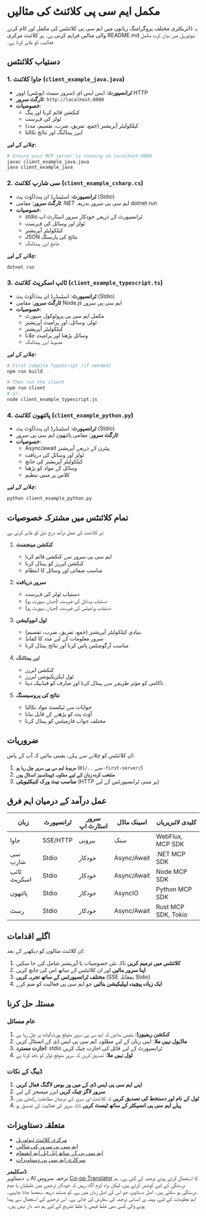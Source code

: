 <!--
CO_OP_TRANSLATOR_METADATA:
{
  "original_hash": "8358c13b5b6877e475674697cdc1a904",
  "translation_date": "2025-08-18T14:22:47+00:00",
  "source_file": "03-GettingStarted/02-client/complete_examples.md",
  "language_code": "ur"
}
-->
# مکمل ایم سی پی کلائنٹ کی مثالیں

یہ ڈائریکٹری مختلف پروگرامنگ زبانوں میں ایم سی پی کلائنٹس کی مکمل اور کام کرنے والی مثالیں فراہم کرتی ہے۔ ہر کلائنٹ مرکزی README.md ٹیوٹوریل میں بیان کردہ مکمل فعالیت کو ظاہر کرتا ہے۔

## دستیاب کلائنٹس

### 1. جاوا کلائنٹ (`client_example_java.java`)

- **ٹرانسپورٹ**: ایس ایس ای (سرور سینٹ ایونٹس) اوور HTTP
- **ٹارگٹ سرور**: `http://localhost:8080`
- **خصوصیات**:
  - کنکشن قائم کرنا اور پنگ
  - ٹولز کی فہرست
  - کیلکولیٹر آپریشنز (جمع، تفریق، ضرب، تقسیم، مدد)
  - ایرر ہینڈلنگ اور نتائج نکالنا

**چلانے کے لیے:**

```bash
# Ensure your MCP server is running on localhost:8080
javac client_example_java.java
java client_example_java
```

### 2. سی شارپ کلائنٹ (`client_example_csharp.cs`)

- **ٹرانسپورٹ**: اسٹینڈرڈ ان پٹ/آؤٹ پٹ (Stdio)
- **ٹارگٹ سرور**: مقامی .NET ایم سی پی سرور بذریعہ dotnet run
- **خصوصیات**:
  - stdio ٹرانسپورٹ کے ذریعے خودکار سرور اسٹارٹ اپ
  - ٹولز اور وسائل کی فہرست
  - کیلکولیٹر آپریشنز
  - JSON نتائج کی پارسنگ
  - جامع ایرر ہینڈلنگ

**چلانے کے لیے:**

```bash
dotnet run
```

### 3. ٹائپ اسکرپٹ کلائنٹ (`client_example_typescript.ts`)

- **ٹرانسپورٹ**: اسٹینڈرڈ ان پٹ/آؤٹ پٹ (Stdio)
- **ٹارگٹ سرور**: مقامی Node.js ایم سی پی سرور
- **خصوصیات**:
  - مکمل ایم سی پی پروٹوکول سپورٹ
  - ٹولز، وسائل، اور پرامپٹ آپریشنز
  - کیلکولیٹر آپریشنز
  - وسائل پڑھنا اور پرامپٹ چلانا
  - مضبوط ایرر ہینڈلنگ

**چلانے کے لیے:**

```bash
# First compile TypeScript (if needed)
npm run build

# Then run the client
npm run client
# or
node client_example_typescript.js
```

### 4. پائتھون کلائنٹ (`client_example_python.py`)

- **ٹرانسپورٹ**: اسٹینڈرڈ ان پٹ/آؤٹ پٹ (Stdio)  
- **ٹارگٹ سرور**: مقامی پائتھون ایم سی پی سرور
- **خصوصیات**:
  - Async/await پیٹرن کے ذریعے آپریشنز
  - ٹولز اور وسائل کی دریافت
  - کیلکولیٹر آپریشنز کی جانچ
  - وسائل کے مواد کو پڑھنا
  - کلاس پر مبنی تنظیم

**چلانے کے لیے:**

```bash
python client_example_python.py
```

## تمام کلائنٹس میں مشترکہ خصوصیات

ہر کلائنٹ کی عمل درآمد درج ذیل کو ظاہر کرتی ہے:

1. **کنکشن مینجمنٹ**
   - ایم سی پی سرور سے کنکشن قائم کرنا
   - کنکشن ایررز کو ہینڈل کرنا
   - مناسب صفائی اور وسائل کا انتظام

2. **سرور دریافت**
   - دستیاب ٹولز کی فہرست
   - دستیاب وسائل کی فہرست (جہاں سپورٹ ہو)
   - دستیاب پرامپٹس کی فہرست (جہاں سپورٹ ہو)

3. **ٹول انووکیشن**
   - بنیادی کیلکولیٹر آپریشنز (جمع، تفریق، ضرب، تقسیم)
   - سرور معلومات کے لیے مدد کا کمانڈ
   - مناسب آرگومنٹس پاس کرنا اور نتائج ہینڈل کرنا

4. **ایرر ہینڈلنگ**
   - کنکشن ایررز
   - ٹول ایکزیکیوشن ایررز
   - ناکامی کو مؤثر طریقے سے ہینڈل کرنا اور صارف کو فیڈبیک دینا

5. **نتائج کی پروسیسنگ**
   - جوابات سے ٹیکسٹ مواد نکالنا
   - آؤٹ پٹ کو پڑھنے کے قابل بنانا
   - مختلف جواب فارمیٹس کو ہینڈل کرنا

## ضروریات

ان کلائنٹس کو چلانے سے پہلے، یقینی بنائیں کہ آپ کے پاس:

1. **مربوط ایم سی پی سرور چل رہا ہو** (سے `../01-first-server/`)
2. **منتخب کردہ زبان کے لیے مطلوبہ ڈپینڈنسیز انسٹال ہوں**
3. **مناسب نیٹ ورک کنیکٹیویٹی** (HTTP پر مبنی ٹرانسپورٹس کے لیے)

## عمل درآمد کے درمیان اہم فرق

| زبان       | ٹرانسپورٹ | سرور اسٹارٹ اپ | اسینک ماڈل | کلیدی لائبریریاں       |
|------------|-----------|----------------|-------------|-------------------------|
| جاوا       | SSE/HTTP  | بیرونی         | سنک         | WebFlux, MCP SDK        |
| سی شارپ    | Stdio     | خودکار         | Async/Await | .NET MCP SDK            |
| ٹائپ اسکرپٹ | Stdio     | خودکار         | Async/Await | Node MCP SDK            |
| پائتھون    | Stdio     | خودکار         | AsyncIO     | Python MCP SDK          |
| رسٹ        | Stdio     | خودکار         | Async/Await | Rust MCP SDK, Tokio     |

## اگلے اقدامات

ان کلائنٹ مثالوں کو دیکھنے کے بعد:

1. **کلائنٹس میں ترمیم کریں** تاکہ نئی خصوصیات یا آپریشنز شامل کیے جا سکیں
2. **اپنا سرور بنائیں** اور ان کلائنٹس کے ساتھ اس کی جانچ کریں
3. **مختلف ٹرانسپورٹس کے ساتھ تجربہ کریں** (SSE بمقابلہ Stdio)
4. **ایک زیادہ پیچیدہ ایپلیکیشن بنائیں** جو ایم سی پی فعالیت کو ضم کرے

## مسئلہ حل کرنا

### عام مسائل

1. **کنکشن ریفیوزڈ**: یقینی بنائیں کہ ایم سی پی سرور متوقع پورٹ/پاتھ پر چل رہا ہے
2. **ماڈیول نہیں ملا**: اپنی زبان کے لیے مطلوبہ ایم سی پی ایس ڈی کے انسٹال کریں
3. **اجازت مسترد**: stdio ٹرانسپورٹ کے لیے فائل کی اجازت چیک کریں
4. **ٹول نہیں ملا**: تصدیق کریں کہ سرور متوقع ٹولز کو نافذ کرتا ہے

### ڈیبگ کے نکات

1. **اپنے ایم سی پی ایس ڈی کے میں ور بوس لاگنگ فعال کریں**
2. **سرور لاگز چیک کریں** ایرر میسجز کے لیے
3. **ٹول کے نام اور دستخط کی تصدیق کریں** کہ کلائنٹ اور سرور کے درمیان مطابقت رکھتے ہیں
4. **پہلے ایم سی پی انسپکٹر کے ساتھ ٹیسٹ کریں** تاکہ سرور کی فعالیت کی تصدیق ہو

## متعلقہ دستاویزات

- [مرکزی کلائنٹ ٹیوٹوریل](./README.md)
- [ایم سی پی سرور کی مثالیں](../../../../03-GettingStarted/01-first-server)
- [ایم سی پی کے ساتھ ایل ایل ایم انضمام](../../../../03-GettingStarted/03-llm-client)
- [سرکاری ایم سی پی دستاویزات](https://modelcontextprotocol.io/)

**ڈسکلیمر**:  
یہ دستاویز AI ترجمہ سروس [Co-op Translator](https://github.com/Azure/co-op-translator) کا استعمال کرتے ہوئے ترجمہ کی گئی ہے۔ ہم درستگی کے لیے کوشش کرتے ہیں، لیکن براہ کرم آگاہ رہیں کہ خودکار ترجمے میں غلطیاں یا عدم درستگی ہو سکتی ہیں۔ اصل دستاویز، جو اس کی اصل زبان میں ہے، کو مستند ذریعہ سمجھا جانا چاہیے۔ اہم معلومات کے لیے، پیشہ ور انسانی ترجمہ کی سفارش کی جاتی ہے۔ اس ترجمے کے استعمال سے پیدا ہونے والی کسی بھی غلط فہمی یا غلط تشریح کے لیے ہم ذمہ دار نہیں ہیں۔